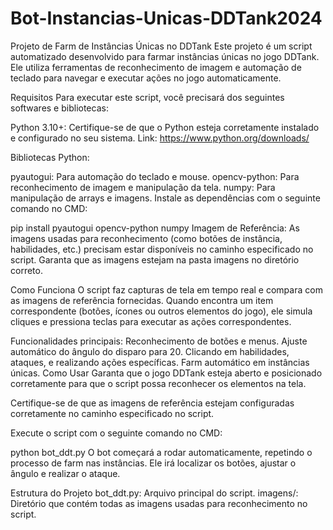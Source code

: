 # Bot-Instancias-Unicas-DDTank2024

Projeto de Farm de Instâncias Únicas no DDTank
Este projeto é um script automatizado desenvolvido para farmar instâncias únicas no jogo DDTank. Ele utiliza ferramentas de reconhecimento de imagem e automação de teclado para navegar e executar ações no jogo automaticamente.

Requisitos
Para executar este script, você precisará dos seguintes softwares e bibliotecas:

Python 3.10+: Certifique-se de que o Python esteja corretamente instalado e configurado no seu sistema.
Link: https://www.python.org/downloads/

Bibliotecas Python:

pyautogui: Para automação do teclado e mouse.
opencv-python: Para reconhecimento de imagem e manipulação da tela.
numpy: Para manipulação de arrays e imagens.
Instale as dependências com o seguinte comando no CMD:

pip install pyautogui opencv-python numpy
Imagem de Referência: As imagens usadas para reconhecimento (como botões de instância, habilidades, etc.) precisam estar disponíveis no caminho especificado no script. Garanta que as imagens estejam na pasta imagens no diretório correto.

Como Funciona
O script faz capturas de tela em tempo real e compara com as imagens de referência fornecidas. Quando encontra um item correspondente (botões, ícones ou outros elementos do jogo), ele simula cliques e pressiona teclas para executar as ações correspondentes.

Funcionalidades principais:
Reconhecimento de botões e menus.
Ajuste automático do ângulo do disparo para 20.
Clicando em habilidades, ataques, e realizando ações específicas.
Farm automático em instâncias únicas.
Como Usar
Garanta que o jogo DDTank esteja aberto e posicionado corretamente para que o script possa reconhecer os elementos na tela.

Certifique-se de que as imagens de referência estejam configuradas corretamente no caminho especificado no script.

Execute o script com o seguinte comando no CMD:

python bot_ddt.py
O bot começará a rodar automaticamente, repetindo o processo de farm nas instâncias. Ele irá localizar os botões, ajustar o ângulo e realizar o ataque.

Estrutura do Projeto
bot_ddt.py: Arquivo principal do script.
imagens/: Diretório que contém todas as imagens usadas para reconhecimento no script.
